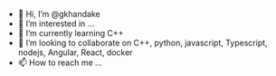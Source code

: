 - 👋 Hi, I’m @gkhandake
- 👀 I’m interested in ...
- 🌱 I’m currently learning C++
- 💞️ I’m looking to collaborate on C++, python, javascript, Typescript, nodejs, Angular, React, docker
- 📫 How to reach me ...

<!---
gkhandake/gkhandake is a ✨ special ✨ repository because its `README.md` (this file) appears on your GitHub profile.
You can click the Preview link to take a look at your changes.
--->
